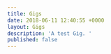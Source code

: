 ```yaml
---
title: Gigs
date: 2018-06-11 12:40:55 +0000
layout: Gigs
description: 'A test Gig. '
published: false
---
```


